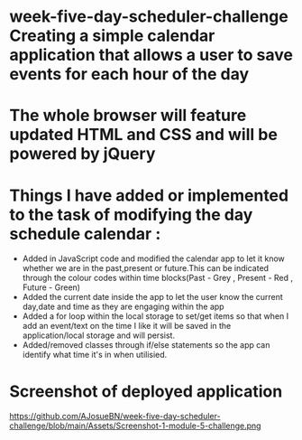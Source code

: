 # week-five-day-scheduler-challenge Creating a simple calendar application that allows a user to save events for each hour of the day
# The whole browser will feature updated HTML and CSS and will be powered by jQuery

# Things I have added or implemented to the task of modifying the day schedule calendar : 

- Added in JavaScript code and modified the calendar app to let it know whether we are in the past,present or future.This can be indicated through the colour codes within time blocks(Past - Grey , Present - Red , Future - Green)
- Added the current date inside the app to let the user know the current day,date and time as they are engaging within the app
- Added a for loop within the local storage to set/get items so that when I add an event/text on the time I like it will be saved in the application/local storage and will persist.
- Added/removed classes through if/else statements so the app can identify what time it's in when utilisied.

# Screenshot of deployed application
https://github.com/AJosueBN/week-five-day-scheduler-challenge/blob/main/Assets/Screenshot-1-module-5-challenge.png
